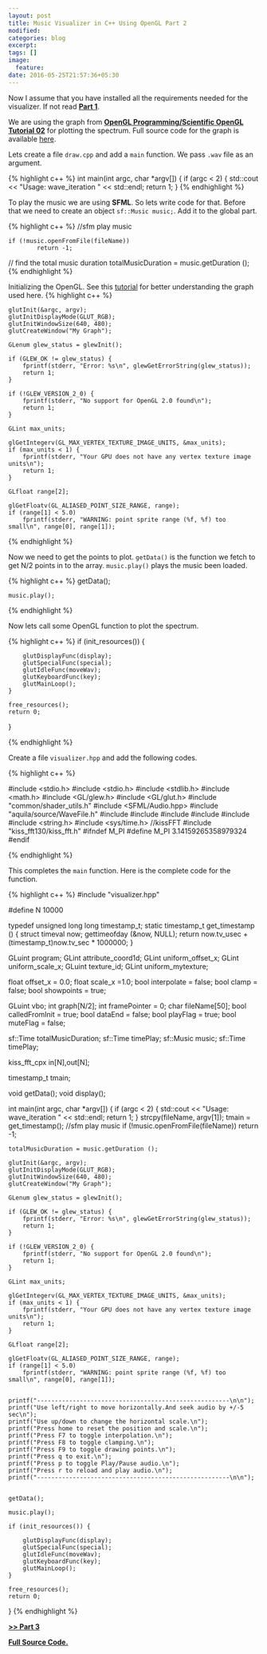 ```yaml
---
layout: post
title: Music Visualizer in C++ Using OpenGL Part 2
modified:
categories: blog
excerpt:
tags: []
image:
  feature:
date: 2016-05-25T21:57:36+05:30
---
```


Now I assume that you have installed all the requirements needed for the visualizer. 
If not read **[Part 1](/blog/music-visualizer-in-c-using-opengl-part-1/)**.

We are using the graph from **[OpenGL Programming/Scientific OpenGL Tutorial 02](https://en.wikibooks.org/wiki/OpenGL_Programming/Scientific_OpenGL_Tutorial_02)** for plotting the spectrum. Full source code for the graph is available [here](https://gitlab.com/wikibooks-opengl/modern-tutorials/tree/master/graph02). 

Lets create a file `draw.cpp` and add a `main` function. We pass `.wav` file as an argument.



{% highlight c++ %}
int main(int argc, char *argv[]) 
{
	if (argc < 2)
    {
        std::cout << "Usage: wave_iteration <FILENAME>" << std::endl;
        return 1;
    }
{% endhighlight %}

To play the music we are using **SFML**. So lets write code for that.
Before that we need to create an object `sf::Music music;`. Add it to the global part.

{% highlight c++ %}
 //sfm play music

 	if (!music.openFromFile(fileName))
       		return -1; 
 
 // find the total music duration
 	totalMusicDuration = music.getDuration ();
{% endhighlight %}

Initializing the OpenGL. See this [tutorial](https://en.wikibooks.org/wiki/OpenGL_Programming/Scientific_OpenGL_Tutorial_02) for better understanding the graph used here.
{% highlight c++ %}

	glutInit(&argc, argv);
	glutInitDisplayMode(GLUT_RGB);
	glutInitWindowSize(640, 480);
	glutCreateWindow("My Graph");

	GLenum glew_status = glewInit();

	if (GLEW_OK != glew_status) {
		fprintf(stderr, "Error: %s\n", glewGetErrorString(glew_status));
		return 1;
	}

	if (!GLEW_VERSION_2_0) {
		fprintf(stderr, "No support for OpenGL 2.0 found\n");
		return 1;
	}

	GLint max_units;

	glGetIntegerv(GL_MAX_VERTEX_TEXTURE_IMAGE_UNITS, &max_units);
	if (max_units < 1) {
		fprintf(stderr, "Your GPU does not have any vertex texture image units\n");
		return 1;
	}

	GLfloat range[2];

	glGetFloatv(GL_ALIASED_POINT_SIZE_RANGE, range);
	if (range[1] < 5.0)
		fprintf(stderr, "WARNING: point sprite range (%f, %f) too small\n", range[0], range[1]);
	
{% endhighlight %}

Now we need to get the points to plot. `getData()` is the function we fetch to get N/2 
points in to the array. `music.play()` plays the music been loaded. 

{% highlight c++ %}
	getData();

	music.play();
{% endhighlight %}

Now lets call some OpenGL function to plot the spectrum.

{% highlight c++ %}
if (init_resources()) {

		glutDisplayFunc(display);
		glutSpecialFunc(special);
		glutIdleFunc(moveWav);
		glutKeyboardFunc(key);
		glutMainLoop();
	}

	free_resources();
	return 0;
}

{% endhighlight %}

Create a file `visualizer.hpp` and add the following codes.

{% highlight c++ %}

#include <stdio.h>
#include <stdio.h>
#include <stdlib.h>
#include <math.h>
#include <GL/glew.h>
#include <GL/glut.h>
#include "common/shader_utils.h"
#include <SFML/Audio.hpp>
#include "aquila/source/WaveFile.h"
#include <iostream>
#include <functional>
#include <memory>
#include <chrono>
#include <thread>
#include <string.h>
#include <sys/time.h>
//kissFFT
#include "kiss_fft130/kiss_fft.h"
#ifndef M_PI
#define M_PI 3.14159265358979324
#endif

{% endhighlight %}

This completes the `main` function. Here is the complete code for the function.

{% highlight c++ %}
#include "visualizer.hpp"

#define N 10000

typedef unsigned long long timestamp_t;
  static timestamp_t
    get_timestamp ()
    {
      struct timeval now;
      gettimeofday (&now, NULL);
      return  now.tv_usec + (timestamp_t)now.tv_sec * 1000000;
    }

GLuint program;
GLint attribute_coord1d;
GLint uniform_offset_x;
GLint uniform_scale_x;
GLuint texture_id;
GLint uniform_mytexture;

float offset_x = 0.0;
float scale_x =1.0;
bool interpolate = false;
bool clamp = false;
bool showpoints = true;

GLuint vbo;
int graph[N/2]; 
int framePointer = 0;
char fileName[50];
bool calledFromInit = true;
bool dataEnd = false;
bool playFlag = true;
bool muteFlag = false;

sf::Time totalMusicDuration;
sf::Time timePlay;
sf::Music music;
sf::Time timePlay;

kiss_fft_cpx in[N],out[N];

timestamp_t tmain;

void getData();
void display();

int main(int argc, char *argv[]) 
{
	if (argc < 2)
    {
        std::cout << "Usage: wave_iteration <FILENAME>" << std::endl;
        return 1;
    }
    strcpy(fileName, argv[1]);
	tmain = get_timestamp();
   //sfm play music
 	if (!music.openFromFile(fileName))
       		return -1; 


	totalMusicDuration = music.getDuration ();

	glutInit(&argc, argv);
	glutInitDisplayMode(GLUT_RGB);
	glutInitWindowSize(640, 480);
	glutCreateWindow("My Graph");

	GLenum glew_status = glewInit();

	if (GLEW_OK != glew_status) {
		fprintf(stderr, "Error: %s\n", glewGetErrorString(glew_status));
		return 1;
	}

	if (!GLEW_VERSION_2_0) {
		fprintf(stderr, "No support for OpenGL 2.0 found\n");
		return 1;
	}

	GLint max_units;

	glGetIntegerv(GL_MAX_VERTEX_TEXTURE_IMAGE_UNITS, &max_units);
	if (max_units < 1) {
		fprintf(stderr, "Your GPU does not have any vertex texture image units\n");
		return 1;
	}

	GLfloat range[2];

	glGetFloatv(GL_ALIASED_POINT_SIZE_RANGE, range);
	if (range[1] < 5.0)
		fprintf(stderr, "WARNING: point sprite range (%f, %f) too small\n", range[0], range[1]);
	
	
	printf("------------------------------------------------------\n\n");
	printf("Use left/right to move horizontally.And seek audio by +/-5 sec\n");
	printf("Use up/down to change the horizontal scale.\n");
	printf("Press home to reset the position and scale.\n");
	printf("Press F7 to toggle interpolation.\n");
	printf("Press F8 to toggle clamping.\n");
	printf("Press F9 to toggle drawing points.\n");
	printf("Press q to exit.\n");
	printf("Press p to toggle Play/Pause audio.\n");
	printf("Press r to reload and play audio.\n");
	printf("------------------------------------------------------\n\n");

	
	getData();

	music.play();

	if (init_resources()) {

		glutDisplayFunc(display);
		glutSpecialFunc(special);
		glutIdleFunc(moveWav);
		glutKeyboardFunc(key);
		glutMainLoop();
	}

	free_resources();
	return 0;
}
{% endhighlight %}

**[>> Part 3](/blog/music-visualizer-in-c-using-opengl-part-3/)**

**[Full Source Code.](https://github.com/indrajithi/Audio-Visualizer)**


